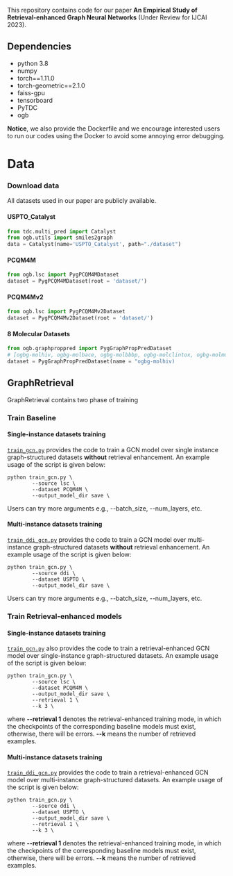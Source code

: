 This repository contains code for our paper **An Empirical Study of Retrieval-enhanced Graph Neural Networks** (Under Review for IJCAI 2023).

## Dependencies
- python 3.8
- numpy
- torch==1.11.0
- torch-geometric==2.1.0
- faiss-gpu
- tensorboard
- PyTDC
- ogb

**Notice**, we also provide the Dockerfile and we encourage interested users to run our codes using the Docker to avoid some annoying error debugging. 


# Data

### Download data
All datasets used in our paper are publicly available. 

####  USPTO_Catalyst
```python 
from tdc.multi_pred import Catalyst
from ogb.utils import smiles2graph
data = Catalyst(name='USPTO_Catalyst', path="./dataset")
```

#### PCQM4M
```python
from ogb.lsc import PygPCQM4MDataset
dataset = PygPCQM4MDataset(root = 'dataset/')
```

#### PCQM4Mv2
```python
from ogb.lsc import PygPCQM4Mv2Dataset
dataset = PygPCQM4Mv2Dataset(root = 'dataset/')
```

#### 8 Molecular Datasets
```python 
from ogb.graphproppred import PygGraphPropPredDataset
# [ogbg-molhiv, ogbg-molbace, ogbg-molbbbp, ogbg-molclintox, ogbg-molmuv, ogbg-molpcba, ogbg-molsider, ogbg-moltox21, ogbg-moltoxcast]
dataset = PygGraphPropPredDataset(name = "ogbg-molhiv) 
```

## GraphRetrieval

GraphRetrieval contains two phase of training

### Train Baseline 

#### Single-instance datasets training 

[`train_gcn.py`](train_gcn.py) provides the code to train a GCN model  over single instance graph-structured datasets **without** retrieval enhancement. An example usage of the script is given below:

```shell
python train_gcn.py \
        --source lsc \
        --dataset PCQM4M \
        --output_model_dir save \
```
Users can try more arguments e.g., --batch_size, --num_layers, etc. 

#### Multi-instance datasets training 

[`train_ddi_gcn.py`](train_ddi_gcn.py) provides the code to train a GCN model over multi-instance graph-structured datasets **without** retrieval enhancement. An example usage of the script is given below:

```shell
python train_gcn.py \
        --source ddi \
        --dataset USPTO \
        --output_model_dir save \
```
Users can try more arguments e.g., --batch_size, --num_layers, etc. 

### Train Retrieval-enhanced models

#### Single-instance datasets training 

[`train_gcn.py`](train_gcn.py) also provides the code to train a retrieval-enhanced GCN model over single-instance graph-structured datasets. An example usage of the script is given below:

```shell
python train_gcn.py \
        --source lsc \
        --dataset PCQM4M \
        --output_model_dir save \
        --retrieval 1 \
        --k 3 \    
```
where **--retrieval 1** denotes the retrieval-enhanced training mode, in which the checkpoints of the corresponding baseline models must exist, otherwise, there
will be errors. **--k** means the number of retrieved examples.

#### Multi-instance datasets training 

[`train_ddi_gcn.py`](train_ddi_gcn.py) provides the code to train a retrieval-enhanced GCN model over multi-instance graph-structured datasets. An example usage of the script is given below:

```shell
python train_gcn.py \
        --source ddi \
        --dataset USPTO \
        --output_model_dir save \
        --retrieval 1 \
        --k 3 \ 
```
where **--retrieval 1** denotes  the retrieval-enhanced training mode, in which the checkpoints of the corresponding baseline models must exist, otherwise, there
will be errors. **--k** means the number of retrieved examples.